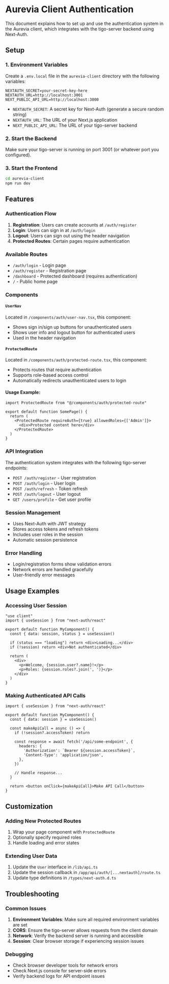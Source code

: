 # Aurevia Client Authentication

This document explains how to set up and use the authentication system in the Aurevia client, which integrates with the tigo-server backend using Next-Auth.

## Setup

### 1. Environment Variables

Create a `.env.local` file in the `aurevia-client` directory with the following variables:

```env
NEXTAUTH_SECRET=your-secret-key-here
NEXTAUTH_URL=http://localhost:3001
NEXT_PUBLIC_API_URL=http://localhost:3000
```

- `NEXTAUTH_SECRET`: A secret key for Next-Auth (generate a secure random string)
- `NEXTAUTH_URL`: The URL of your Next.js application
- `NEXT_PUBLIC_API_URL`: The URL of your tigo-server backend

### 2. Start the Backend

Make sure your tigo-server is running on port 3001 (or whatever port you configured).

### 3. Start the Frontend

```bash
cd aurevia-client
npm run dev
```

## Features

### Authentication Flow

1. **Registration**: Users can create accounts at `/auth/register`
2. **Login**: Users can sign in at `/auth/login`
3. **Logout**: Users can sign out using the header navigation
4. **Protected Routes**: Certain pages require authentication

### Available Routes

- `/auth/login` - Login page
- `/auth/register` - Registration page
- `/dashboard` - Protected dashboard (requires authentication)
- `/` - Public home page

### Components

#### `UserNav`
Located in `/components/auth/user-nav.tsx`, this component:
- Shows sign in/sign up buttons for unauthenticated users
- Shows user info and logout button for authenticated users
- Used in the header navigation

#### `ProtectedRoute`
Located in `/components/auth/protected-route.tsx`, this component:
- Protects routes that require authentication
- Supports role-based access control
- Automatically redirects unauthenticated users to login

#### Usage Example:
```tsx
import ProtectedRoute from "@/components/auth/protected-route"

export default function SomePage() {
  return (
    <ProtectedRoute requireAuth={true} allowedRoles={['Admin']}>
      <div>Protected content here</div>
    </ProtectedRoute>
  )
}
```

### API Integration

The authentication system integrates with the following tigo-server endpoints:

- `POST /auth/register` - User registration
- `POST /auth/login` - User login
- `POST /auth/refresh` - Token refresh
- `POST /auth/logout` - User logout
- `GET /users/profile` - Get user profile

### Session Management

- Uses Next-Auth with JWT strategy
- Stores access tokens and refresh tokens
- Includes user roles in the session
- Automatic session persistence

### Error Handling

- Login/registration forms show validation errors
- Network errors are handled gracefully
- User-friendly error messages

## Usage Examples

### Accessing User Session

```tsx
"use client"
import { useSession } from "next-auth/react"

export default function MyComponent() {
  const { data: session, status } = useSession()

  if (status === "loading") return <div>Loading...</div>
  if (!session) return <div>Not authenticated</div>

  return (
    <div>
      <p>Welcome, {session.user?.name}!</p>
      <p>Roles: {session.roles?.join(', ')}</p>
    </div>
  )
}
```

### Making Authenticated API Calls

```tsx
import { useSession } from "next-auth/react"

export default function MyComponent() {
  const { data: session } = useSession()

  const makeApiCall = async () => {
    if (!session?.accessToken) return

    const response = await fetch('/api/some-endpoint', {
      headers: {
        'Authorization': `Bearer ${session.accessToken}`,
        'Content-Type': 'application/json',
      },
    })
    
    // Handle response...
  }

  return <button onClick={makeApiCall}>Make API Call</button>
}
```

## Customization

### Adding New Protected Routes

1. Wrap your page component with `ProtectedRoute`
2. Optionally specify required roles
3. Handle loading and error states

### Extending User Data

1. Update the `User` interface in `/lib/api.ts`
2. Update the session callback in `/app/api/auth/[...nextauth]/route.ts`
3. Update type definitions in `/types/next-auth.d.ts`

## Troubleshooting

### Common Issues

1. **Environment Variables**: Make sure all required environment variables are set
2. **CORS**: Ensure the tigo-server allows requests from the client domain
3. **Network**: Verify the backend server is running and accessible
4. **Session**: Clear browser storage if experiencing session issues

### Debugging

- Check browser developer tools for network errors
- Check Next.js console for server-side errors
- Verify backend logs for API endpoint issues 